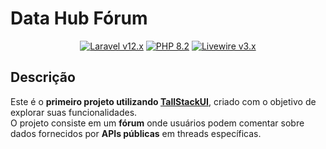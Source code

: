 # Data Hub Fórum


<p align="center">
    <a href="https://laravel.com"><img alt="Laravel v12.x" src="https://img.shields.io/badge/Laravel-^v12.x-FF2D20?style=for-the-badge&logo=laravel"></a>
    <a href="https://php.net"><img alt="PHP 8.2" src="https://img.shields.io/badge/PHP-^8.2-777BB4?style=for-the-badge&logo=php"></a>
    <a href="https://livewire.laravel.com"><img alt="Livewire v3.x" src="https://img.shields.io/badge/Livewire-^v3.x-FB70A9?style=for-the-badge"></a>
</p>

## Descrição

Este é o **primeiro projeto utilizando [TallStackUI](https://tallstackui.com)**, criado com o objetivo de explorar suas funcionalidades.  
O projeto consiste em um **fórum** onde usuários podem comentar sobre dados fornecidos por **APIs públicas** em threads específicas.